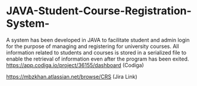 # JAVA-Student-Course-Registration-System-
A system has been developed in JAVA to facilitate student and admin login for the purpose of managing and registering for university courses. All information related to students and courses is stored in a serialized file to enable the retrieval of information even after the program has been exited.
https://app.codiga.io/project/36155/dashboard     (Codiga)

https://mbzkhan.atlassian.net/browse/CRS (Jira Link)
